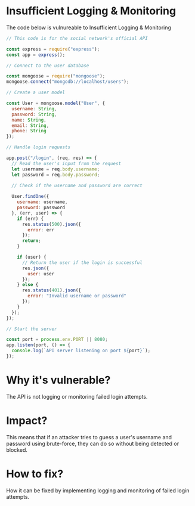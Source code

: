 # Insufficient Logging & Monitoring

The code below is vulnureable to Insufficient Logging & Monitoring

```javascript
// This code is for the social network's official API

const express = require("express");
const app = express();

// Connect to the user database

const mongoose = require("mongoose");
mongoose.connect("mongodb://localhost/users");

// Create a user model

const User = mongoose.model("User", {
  username: String,
  password: String,
  name: String,
  email: String,
  phone: String
});

// Handle login requests

app.post("/login", (req, res) => {
  // Read the user's input from the request
  let username = req.body.username;
  let password = req.body.password;

  // Check if the username and password are correct
  
  User.findOne({
    username: username,
    password: password
  }, (err, user) => {
    if (err) {
      res.status(500).json({
        error: err
      });
      return;
    }

    if (user) {
      // Return the user if the login is successful
      res.json({
        user: user
      });
    } else {
      res.status(401).json({
        error: "Invalid username or password"
      });
    }
  });
});

// Start the server

const port = process.env.PORT || 8080;
app.listen(port, () => {
  console.log(`API server listening on port ${port}`);
});
```

# Why it's vulnerable?
The API is not logging or monitoring failed login attempts.

# Impact?
This means that if an attacker tries to guess a user's username and password using brute-force, they can do so without being detected or blocked.

# How to fix?
How it can be fixed by implementing logging and monitoring of failed login attempts.
